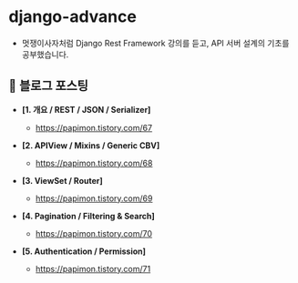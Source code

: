 # django-advance
- 멋쟁이사자처럼 Django Rest Framework 강의를 듣고, API 서버 설계의 기초를 공부했습니다. 

## 🧶 블로그 포스팅
- __[1. 개요 / REST / JSON / Serializer]__
  - https://papimon.tistory.com/67

- __[2. APIView / Mixins / Generic CBV]__
  - https://papimon.tistory.com/68

- __[3. ViewSet / Router]__
  - https://papimon.tistory.com/69

- __[4. Pagination / Filtering & Search]__
  - https://papimon.tistory.com/70

- __[5. Authentication / Permission]__
  - https://papimon.tistory.com/71
  
